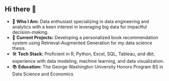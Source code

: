 ## Hi there 👋

- 🌟 **Who I Am:** Data enthusiast specializing in data engineering and analytics with a keen interest in leveraging big data for impactful decision-making.
- 🔭 **Current Projects:** Developing a personalized book recommendation system using Retrieval-Augmented Generation for my data science thesis.
- 🛠️ **Tech Stack:** Proficient in R, Python, Excel, SQL, Tableau, and dbt; experience with data modeling, machine learning, and data visualization.
- 📚 **Education:** The George Washington University Honors Program BS in Data Science and Economics
